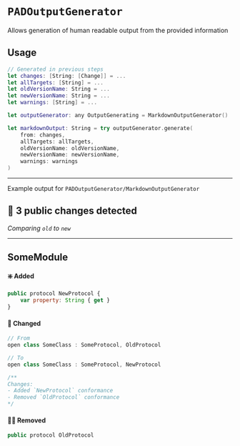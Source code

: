 # ``PADOutputGenerator``

Allows generation of human readable output from the provided information

## Usage

```swift
// Generated in previous steps
let changes: [String: [Change]] = ...
let allTargets: [String] = ...
let oldVersionName: String = ...
let newVersionName: String = ...
let warnings: [String] = ...

let outputGenerator: any OutputGenerating = MarkdownOutputGenerator()

let markdownOutput: String = try outputGenerator.generate(
    from: changes,
    allTargets: allTargets,
    oldVersionName: oldVersionName,
    newVersionName: newVersionName,
    warnings: warnings
)
```

---

Example output for ``PADOutputGenerator/MarkdownOutputGenerator``

## 👀 3 public changes detected
_Comparing `old` to `new`_

---
## SomeModule
#### ❇️ Added
```javascript
public protocol NewProtocol {
    var property: String { get }
}
```
#### 🔀 Changed
```javascript
// From
open class SomeClass : SomeProtocol, OldProtocol

// To
open class SomeClass : SomeProtocol, NewProtocol

/**
Changes:
- Added `NewProtocol` conformance
- Removed `OldProtocol` conformance
*/
```
#### 😶‍🌫️ Removed
```javascript
public protocol OldProtocol
```

